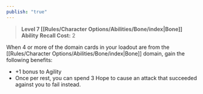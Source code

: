 ```yaml
---
publish: "true"
---
```

> **Level 7 [[Rules/Character Options/Abilities/Bone/index|Bone]] Ability**
> **Recall Cost:** 2

When 4 or more of the domain cards in your loadout are from the [[Rules/Character Options/Abilities/Bone/index|Bone]] domain, gain the following benefits:

- +1 bonus to Agility
- Once per rest, you can spend 3 Hope to cause an attack that succeeded against you to fail instead.
